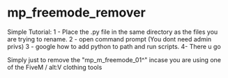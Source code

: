 # mp_freemode_remover

Simple Tutorial:
    1 - Place the .py file in the same directory as the files you are trying to rename.
    2 - open command prompt (You dont need admin privs)
    3 - google how to add python to path and run scripts.
    4- There u go


Simply just to remove the "mp_m_freemode_01^" incase you are using one of the FiveM / alt:V clothing tools
